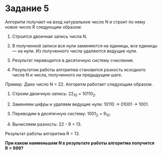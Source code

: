 # Задание 5

Алгоритм получает на вход натуральное число N и строит по нему новое число R следующим образом:

1. Строится двоичная запись числа N.

2. В полученной записи все нули заменяются на единицы, все единицы — на нули. Из полученного числа удаляются ведущие нули.

3. Результат переводится в десятичную систему счисления.

4. Результатом работы алгоритма становится разность исходного числа N и числа, полученного на предыдущем шаге.

*Пример*. Дано число N = 22. Алгоритм работает следующим образом.

1. Строим двоичную запись: 22<sub>10</sub> = 10110<sub>2</sub>.

2. Заменяем цифры и удаляем ведущие нули: 10110 -> 01001 -> 1001.

3. Переводим в десятичную систему: 1001<sub>2</sub> = 9<sub>10</sub>.

4. Вычисляем разность: 22 - 9 = 13.

Результат работы алгоритма R = 13.

**При каком наименьшем N в результате работы алгоритма получится R = 999?**